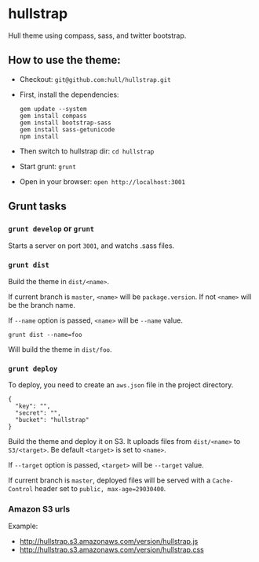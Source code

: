 # hullstrap

Hull theme using compass, sass, and twitter bootstrap.


## How to use the theme:

* Checkout: ``git@github.com:hull/hullstrap.git``

* First, install the dependencies:

  ```
  gem update --system
  gem install compass
  gem install bootstrap-sass
  gem install sass-getunicode
  npm install
  ```

* Then switch to hullstrap dir: ``cd hullstrap``
* Start grunt: ``grunt``
* Open in your browser: ``open http://localhost:3001``

## Grunt tasks

### `grunt develop` or `grunt`

Starts a server on port `3001`, and watchs .sass files.

### `grunt dist`

Build the theme in `dist/<name>`.

If current branch is `master`, `<name>` will be `package.version`. If not `<name>` will be the branch name.

If `--name` option is passed, `<name>` will be `--name` value.

```
grunt dist --name=foo
```

Will build the theme in `dist/foo`.

### `grunt deploy`

To deploy, you need to create an `aws.json` file in the project directory.

```
{
  "key": "",
  "secret": "",
  "bucket": "hullstrap"
}
```

Build the theme and deploy it on S3. It uploads files from `dist/<name>` to `S3/<target>`. Be default `<target>` is set to `<name>`.

If `--target` option is passed, `<target>` will be `--target` value.

If current branch is `master`, deployed files will be served with a `Cache-Control` header set to `public, max-age=29030400`.

### Amazon S3 urls

Example: 
* http://hullstrap.s3.amazonaws.com/version/hullstrap.js
* http://hullstrap.s3.amazonaws.com/version/hullstrap.css